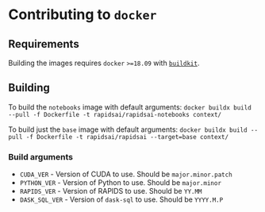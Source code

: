 # Contributing to `docker`

## Requirements

Building the images requires `docker` `>=18.09` with [`buildkit`](https://docs.docker.com/build/buildkit/).

## Building

To build the `notebooks` image with default arguments: `docker buildx build --pull -f Dockerfile -t rapidsai/rapidsai-notebooks context/`

To build just the `base` image with default arguments: `docker buildx build --pull -f Dockerfile -t rapidsai/rapidsai --target=base context/`

### Build arguments

- `CUDA_VER` - Version of CUDA to use. Should be `major.minor.patch`
- `PYTHON_VER` - Version of Python to use. Should be `major.minor`
- `RAPIDS_VER` - Version of RAPIDS to use. Should be `YY.MM`
- `DASK_SQL_VER` - Version of `dask-sql` to use. Should be `YYYY.M.P`
